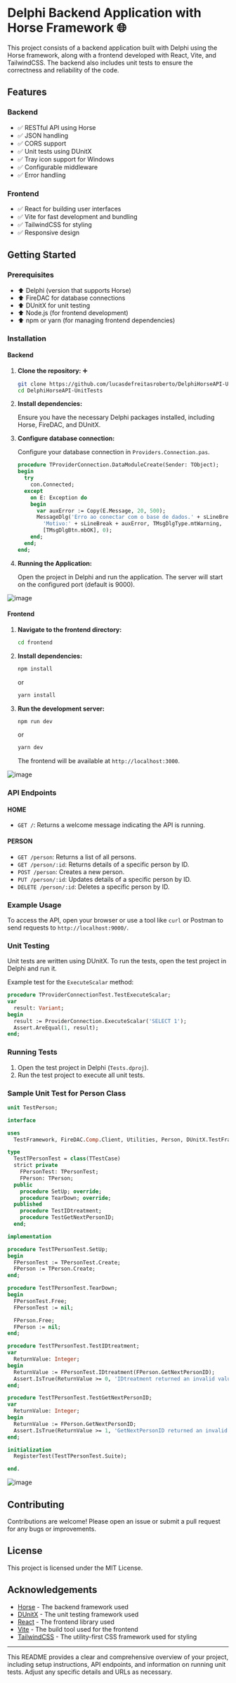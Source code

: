 
# Delphi Backend Application with Horse Framework :globe_with_meridians:

This project consists of a backend application built with Delphi using the Horse framework, along with a frontend developed with React, Vite, and TailwindCSS. The backend also includes unit tests to ensure the correctness and reliability of the code.

## Features

### Backend

- :white_check_mark: RESTful API using Horse
- :white_check_mark: JSON handling
- :white_check_mark: CORS support
- :white_check_mark: Unit tests using DUnitX
- :white_check_mark: Tray icon support for Windows
- :white_check_mark: Configurable middleware
- :white_check_mark: Error handling

### Frontend

- :white_check_mark: React for building user interfaces
- :white_check_mark: Vite for fast development and bundling
- :white_check_mark: TailwindCSS for styling
- :white_check_mark: Responsive design

## Getting Started

### Prerequisites

- :arrow_up: Delphi (version that supports Horse)
- :arrow_up: FireDAC for database connections
- :arrow_up: DUnitX for unit testing
- :arrow_up: Node.js (for frontend development)
- :arrow_up: npm or yarn (for managing frontend dependencies)

### Installation

#### Backend

1. **Clone the repository:** :heavy_plus_sign:

    ```sh
    git clone https://github.com/lucasdefreitasroberto/DelphiHorseAPI-UnitTests.git
    cd DelphiHorseAPI-UnitTests
    ```

2. **Install dependencies:**

    Ensure you have the necessary Delphi packages installed, including Horse, FireDAC, and DUnitX.

3. **Configure database connection:**

    Configure your database connection in `Providers.Connection.pas`.

    ```pascal
    procedure TProviderConnection.DataModuleCreate(Sender: TObject);
    begin
      try
        con.Connected;
      except
        on E: Exception do
        begin
          var auxError := Copy(E.Message, 20, 500);
          MessageDlg('Erro ao conectar com o base de dados.' + sLineBreak +
            'Motivo:' + sLineBreak + auxError, TMsgDlgType.mtWarning,
            [TMsgDlgBtn.mbOK], 0);
        end;
      end;
    end;
    ```

4. **Running the Application:**

    Open the project in Delphi and run the application. The server will start on the configured port (default is 9000).

![image](https://github.com/lucasdefreitasroberto/Delphi-Horse-API-UnitTests/assets/68399974/ad3ab38a-5475-4893-aebb-65f573501795)

#### Frontend

1. **Navigate to the frontend directory:**

    ```sh
    cd frontend
    ```

2. **Install dependencies:**

    ```sh
    npm install
    ```

    or

    ```sh
    yarn install
    ```

3. **Run the development server:**

    ```sh
    npm run dev
    ```

    or

    ```sh
    yarn dev
    ```

    The frontend will be available at `http://localhost:3000`.

![image](https://github.com/lucasdefreitasroberto/Delphi-Horse-API-UnitTests/assets/68399974/a318c041-1cd1-49a7-bce6-5021ba5d7b61)


### API Endpoints

#### HOME

- `GET /`: Returns a welcome message indicating the API is running.

#### PERSON

- `GET /person`: Returns a list of all persons.
- `GET /person/:id`: Returns details of a specific person by ID.
- `POST /person`: Creates a new person.
- `PUT /person/:id`: Updates details of a specific person by ID.
- `DELETE /person/:id`: Deletes a specific person by ID.

### Example Usage

To access the API, open your browser or use a tool like `curl` or Postman to send requests to `http://localhost:9000/`.

### Unit Testing

Unit tests are written using DUnitX. To run the tests, open the test project in Delphi and run it.

Example test for the `ExecuteScalar` method:

```pascal
procedure TProviderConnectionTest.TestExecuteScalar;
var
  result: Variant;
begin
  result := ProviderConnection.ExecuteScalar('SELECT 1');
  Assert.AreEqual(1, result);
end;
```

### Running Tests

1. Open the test project in Delphi (`Tests.dproj`).
2. Run the test project to execute all unit tests.

### Sample Unit Test for Person Class

```pascal
unit TestPerson;

interface

uses
  TestFramework, FireDAC.Comp.Client, Utilities, Person, DUnitX.TestFramework;

type
  TestTPersonTest = class(TTestCase)
  strict private
    FPersonTest: TPersonTest;
    FPerson: TPerson;
  public
    procedure SetUp; override;
    procedure TearDown; override;
  published
    procedure TestIDtreatment;
    procedure TestGetNextPersonID;
  end;

implementation

procedure TestTPersonTest.SetUp;
begin
  FPersonTest := TPersonTest.Create;
  FPerson := TPerson.Create;
end;

procedure TestTPersonTest.TearDown;
begin
  FPersonTest.Free;
  FPersonTest := nil;

  FPerson.Free;
  FPerson := nil;
end;

procedure TestTPersonTest.TestIDtreatment;
var
  ReturnValue: Integer;
begin
  ReturnValue := FPersonTest.IDtreatment(FPerson.GetNextPersonID);
  Assert.IsTrue(ReturnValue >= 0, 'IDtreatment returned an invalid value');
end;

procedure TestTPersonTest.TestGetNextPersonID;
var
  ReturnValue: Integer;
begin
  ReturnValue := FPerson.GetNextPersonID;
  Assert.IsTrue(ReturnValue >= 1, 'GetNextPersonID returned an invalid ID');
end;

initialization
  RegisterTest(TestTPersonTest.Suite);

end.
```

![image](https://github.com/lucasdefreitasroberto/Delphi-Horse-API-UnitTests/assets/68399974/c8eb7b16-04dc-4b27-8d57-d8aeb98f033f)


## Contributing

Contributions are welcome! Please open an issue or submit a pull request for any bugs or improvements.

## License

This project is licensed under the MIT License.

## Acknowledgements

- [Horse](https://github.com/HashLoad/horse) - The backend framework used
- [DUnitX](https://github.com/VSoftTechnologies/DUnitX) - The unit testing framework used
- [React](https://reactjs.org/) - The frontend library used
- [Vite](https://vitejs.dev/) - The build tool used for the frontend
- [TailwindCSS](https://tailwindcss.com/) - The utility-first CSS framework used for styling

---

This README provides a clear and comprehensive overview of your project, including setup instructions, API endpoints, and information on running unit tests. Adjust any specific details and URLs as necessary.
